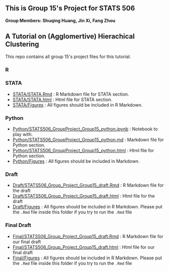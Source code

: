 ## This is Group 15's Project for STATS 506
**Group Members: Shuqing Huang, Jin Xi, Fang Zhou**

## A Tutorial on (Agglomertive) Hierachical Clustering
This repo contains all group 15's project files for this tutorial.

### R
### STATA

  - [STATA/STATA.Rmd](./STATA/STATA.Rmd) : R Markdown file for STATA section.
  - [STATA/STATA.html](./STATA/STATA.html) : Html file for STATA section.
  - [STATA/Figures](./STATA/Figures) : All figures should be included in R Markdown.

### Python
 
  - [Python/STATS506_GroupProject_Group15_python.ipynb](./Python/STATS506_GroupProject_Group15_python.ipynb) : Notebook to play with.
  - [Python/STATS506_GroupProject_Group15_python.md](./Python/STATS506_GroupProject_Group15_python.md) : Markdown file for Python section.
  - [Python/STATS506_GroupProject_Group15_python.html](./Python/STATS506_GroupProject_Group15_python.html) : Html file for Python section.
  - [Python/Figures](./Python/Figures) : All figures should be included in Markdown.
  
### Draft
  - [Draft/STATS506_Group_Project_Group15_draft.Rmd](./Draft/STATS506_Group_Project_Group15_draft.Rmd) : R Markdown file for the draft
  - [Draft/STATS506_Group_Project_Group15_draft.html](./Draft/STATS506_Group_Project_Group15_draft.html) : Html file for the draft
  - [Draft/Figures](./Draft/Figures) : All figures should be included in R Markdown. Please put the `.Rmd` file inside this folder if you try to run the `.Rmd` file


### Final Draft
  - [Final/STATS506_Group_Project_Group15_draft.Rmd](./Final/STATS506_Group_Project_Group15_final.Rmd) : R Markdown file for our final draft
  - [Final/STATS506_Group_Project_Group15_draft.html](./Final/STATS506_Group_Project_Group15_final.html) : Html file for our final draft
  - [Final/Figures](./Final/Figures) : All figures should be included in R Markdown. Please put the `.Rmd` file inside this folder if you try to run the `.Rmd` file

